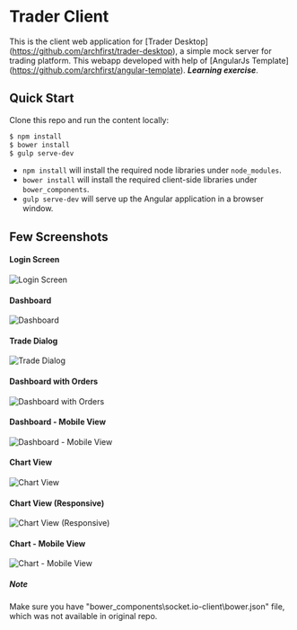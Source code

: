 # Trader Client
This is the client web application for [Trader Desktop] (https://github.com/archfirst/trader-desktop), a simple mock server for trading platform.
This webapp developed with help of [AngularJs Template] (https://github.com/archfirst/angular-template). ***Learning exercise***.

## Quick Start
Clone this repo and run the content locally:
```bash
$ npm install
$ bower install
$ gulp serve-dev
```
- `npm install` will install the required node libraries under `node_modules`.
- `bower install` will install the required client-side libraries under `bower_components`.
- `gulp serve-dev` will serve up the Angular application in a browser window.

Few Screenshots
---------------

#### Login Screen
![Login Screen](assets/login.png)

#### Dashboard
![Dashboard](assets/dashboard.png)

#### Trade Dialog
![Trade Dialog](assets/trade-dialog.png)

#### Dashboard with Orders
![Dashboard with Orders](assets/dashboard-orders.png)

#### Dashboard - Mobile View
![Dashboard - Mobile View](assets/mobile-dashboard.png)

#### Chart View
![Chart View](assets/chart.png)

#### Chart View (Responsive)
![Chart View (Responsive)](assets/chart-responsive.png)

#### Chart - Mobile View
![Chart - Mobile View](assets/chart-mobile.png)


##### Note
Make sure you have "bower_components\socket.io-client\bower.json" file, which was not available in original repo.

